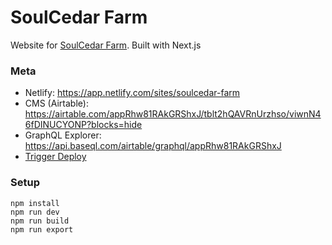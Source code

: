 # SoulCedar Farm

Website for [SoulCedar Farm](https://soulcedarfarm.com). Built with Next.js

### Meta

- Netlify: https://app.netlify.com/sites/soulcedar-farm
- CMS (Airtable): https://airtable.com/appRhw81RAkGRShxJ/tblt2hQAVRnUrzhso/viwnN46fDINUCYONP?blocks=hide
- GraphQL Explorer: https://api.baseql.com/airtable/graphql/appRhw81RAkGRShxJ
- [Trigger Deploy](https://soulcedarfarm.com/deploy)

### Setup

```
npm install
npm run dev
npm run build
npm run export
```
